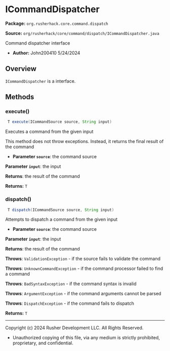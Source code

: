 # ICommandDispatcher

**Package:** `org.rusherhack.core.command.dispatch`

**Source:** `org/rusherhack/core/command/dispatch/ICommandDispatcher.java`

Command dispatcher interface
* **Author:** John200410 5/24/2024



## Overview

`ICommandDispatcher` is a interface.

## Methods

### execute()

```java
 T execute(ICommandSource source, String input)
```

Executes a command from the given input



This method does not throw exceptions. Instead, it returns the final result of the command
* **Parameter `source`**: the command source


**Parameter `input`**: the input


**Returns**: the result of the command



**Returns:** `T`

### dispatch()

```java
 T dispatch(ICommandSource source, String input)
```

Attempts to dispatch a command from the given input
* **Parameter `source`**: the command source


**Parameter `input`**: the input


**Returns**: the result of the command





**Throws**: `ValidationException` - if the source fails to validate the command


**Throws**: `UnknownCommandException` - if the command processor failed to find a command


**Throws**: `BadSyntaxException` - if the command syntax is invalid


**Throws**: `ArgumentException` - if the command arguments cannot be parsed


**Throws**: `DispatchException` - if the command fails to dispatch



**Returns:** `T`

---

Copyright (c) 2024 Rusher Development LLC. All Rights Reserved.
* Unauthorized copying of this file, via any medium is strictly prohibited, proprietary, and confidential.
